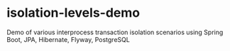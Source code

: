 # isolation-levels-demo
Demo of various interprocess transaction isolation scenarios using Spring Boot, JPA, Hibernate, Flyway, PostgreSQL
